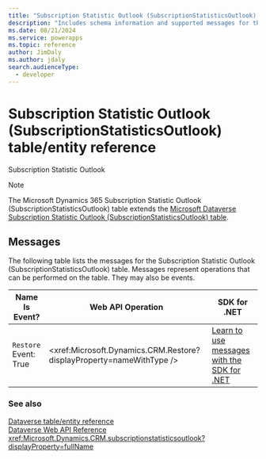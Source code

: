 ```yaml
---
title: "Subscription Statistic Outlook (SubscriptionStatisticsOutlook) table/entity reference (Microsoft Dynamics 365)"
description: "Includes schema information and supported messages for the Subscription Statistic Outlook (SubscriptionStatisticsOutlook) table/entity with Microsoft Dynamics 365."
ms.date: 08/21/2024
ms.service: powerapps
ms.topic: reference
author: JimDaly
ms.author: jdaly
search.audienceType: 
  - developer
---
```


# Subscription Statistic Outlook (SubscriptionStatisticsOutlook) table/entity reference

Subscription Statistic Outlook

> [!NOTE]
> The Microsoft Dynamics 365 Subscription Statistic Outlook (SubscriptionStatisticsOutlook) table extends the [Microsoft Dataverse Subscription Statistic Outlook (SubscriptionStatisticsOutlook) table](/power-apps/developer/data-platform/reference/entities/subscriptionstatisticsoutlook).


## Messages

The following table lists the messages for the Subscription Statistic Outlook (SubscriptionStatisticsOutlook) table.
Messages represent operations that can be performed on the table. They may also be events.

| Name <br />Is Event? |Web API Operation |SDK for .NET |
| ---- | ----- |----- |
| `Restore`<br />Event: True |<xref:Microsoft.Dynamics.CRM.Restore?displayProperty=nameWithType /> |[Learn to use messages with the SDK for .NET](/power-apps/developer/data-platform/org-service/use-messages)|





### See also

[Dataverse table/entity reference](../about-entity-reference.md)  
[Dataverse Web API Reference](/power-apps/developer/data-platform/webapi/reference/about)   
<xref:Microsoft.Dynamics.CRM.subscriptionstatisticsoutlook?displayProperty=fullName>
